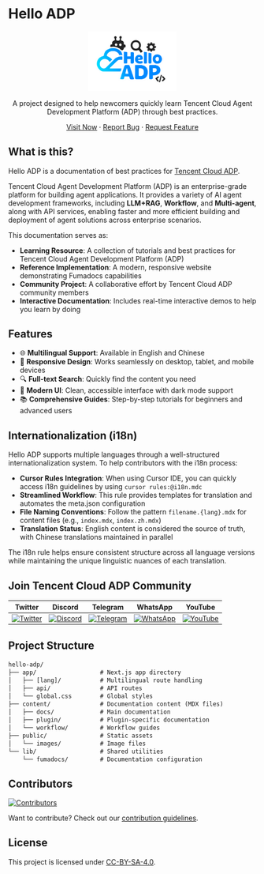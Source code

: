 # Hello ADP

<p align="center">
  <img src="./public/images/hello-adp.png" alt="Hello ADP Logo" width="180" />
</p>

<p align="center">
  A project designed to help newcomers quickly learn Tencent Cloud Agent Development Platform (ADP) through best practices.
</p>

<p align="center">
  <a href="https://hello-adp.com">Visit Now</a>
  ·
  <a href="https://github.com/stvlynn/hello-adp/issues">Report Bug</a>
  ·
  <a href="https://github.com/stvlynn/hello-adp/issues">Request Feature</a>
</p>

## What is this?

Hello ADP is a documentation of best practices for [Tencent Cloud ADP](https://adp.tencentcloud.com/). 

Tencent Cloud Agent Development Platform (ADP) is an enterprise-grade platform for building agent applications. It provides a variety of AI agent development frameworks, including **LLM+RAG**, **Workflow**, and **Multi-agent**, along with API services, enabling faster and more efficient building and deployment of agent solutions across enterprise scenarios.



This documentation serves as:

- **Learning Resource**: A collection of tutorials and best practices for Tencent Cloud Agent Development Platform (ADP)
- **Reference Implementation**: A modern, responsive website demonstrating Fumadocs capabilities
- **Community Project**: A collaborative effort by Tencent Cloud ADP community members
- **Interactive Documentation**: Includes real-time interactive demos to help you learn by doing

## Features

- 🌐 **Multilingual Support**: Available in English and Chinese
- 📱 **Responsive Design**: Works seamlessly on desktop, tablet, and mobile devices
- 🔍 **Full-text Search**: Quickly find the content you need
- 🎨 **Modern UI**: Clean, accessible interface with dark mode support
- 📚 **Comprehensive Guides**: Step-by-step tutorials for beginners and advanced users

## Internationalization (i18n)

Hello ADP supports multiple languages through a well-structured internationalization system. To help contributors with the i18n process:

- **Cursor Rules Integration**: When using Cursor IDE, you can quickly access i18n guidelines by using `cursor rules:@i18n.mdc`
- **Streamlined Workflow**: This rule provides templates for translation and automates the meta.json configuration
- **File Naming Conventions**: Follow the pattern `filename.{lang}.mdx` for content files (e.g., `index.mdx`, `index.zh.mdx`)
- **Translation Status**: English content is considered the source of truth, with Chinese translations maintained in parallel

The i18n rule helps ensure consistent structure across all language versions while maintaining the unique linguistic nuances of each translation.

## Join Tencent Cloud ADP Community

| Twitter | Discord | Telegram | WhatsApp | YouTube |
|---------|---------|----------|----------|---------|
| [![Twitter](https://img.shields.io/badge/Twitter-1DA1F2?style=for-the-badge&logo=twitter&logoColor=white)](https://x.com/TencentCloudADP) | [![Discord](https://img.shields.io/badge/Discord-5865F2?style=for-the-badge&logo=discord&logoColor=white)](https://discord.gg/QjqhkHQVVM) | [![Telegram](https://img.shields.io/badge/Telegram-0088CC?style=for-the-badge&logo=telegram&logoColor=white)](https://t.me/tencentcloudadp) | [![WhatsApp](https://img.shields.io/badge/WhatsApp-25D366?style=for-the-badge&logo=whatsapp&logoColor=white)](https://chat.whatsapp.com/JVY58EeSFU8I82ZzN49PK6?mode=ems_copy_c) | [![YouTube](https://img.shields.io/badge/YouTube-FF0000?style=for-the-badge&logo=youtube&logoColor=white)](https://www.youtube.com/@tencentcloudadp) |

## Project Structure

```
hello-adp/
├── app/                  # Next.js app directory
│   ├── [lang]/           # Multilingual route handling
│   ├── api/              # API routes
│   └── global.css        # Global styles
├── content/              # Documentation content (MDX files)
│   ├── docs/             # Main documentation
│   ├── plugin/           # Plugin-specific documentation
│   └── workflow/         # Workflow guides
├── public/               # Static assets
│   └── images/           # Image files
└── lib/                  # Shared utilities
    └── fumadocs/         # Documentation configuration
```

## Contributors

[![Contributors](https://contrib.rocks/image?repo=stvlynn/hello-adp)](https://github.com/stvlynn/hello-adp/graphs/contributors)

Want to contribute? Check out our [contribution guidelines](content/docs/contributing.mdx).

## License

This project is licensed under [CC-BY-SA-4.0](./LICENSE).